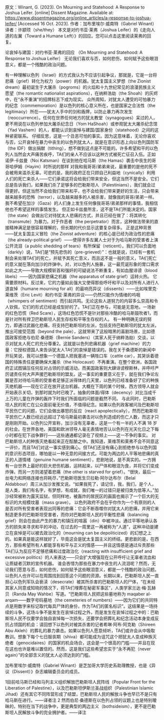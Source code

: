 原文：Winant, G. (2023). On Mourning and Statehood: A Response to Joshua Leifer. [online] Dissent Magazine. Available at: https://www.dissentmagazine.org/online_articles/a-response-to-joshua-leifer/ [Accessed 16 Oct. 2023].
作者：加布里埃尔·威南特（Gabriel Winant）
译者：许颛顼（she/they）
本文是对约书亚·莱弗（Joshua Leifer）的《走向人道的左翼（Toward a Humane Left）》的回应。您可以点击这里阅读莱弗的回复。

论哀悼与建国：对约书亚·莱弗的回应
（On Mourning and Statehood: A Response to Joshua Leifer）
无论我们喜欢与否，如何悲伤，如何赋予这些眼泪意义，都是一个残酷的政治问题。

有一种理解以色列（Israel）的方式我认为不应该引起争议，那就是，它是一台将悲痛（grief）转化为权力（power）的机器。犹太复国主义梦想（the Zionist dream）最初诞生于大屠杀（pogroms）的火焰和十九世纪常见的浪漫民族主义愿望（the romantic nationalist aspirations），在纳粹浩劫（the Shoah）的灰烬中，在“永不重演”的招牌标志下成为现实。 众所周知，对犹太人遭受的可怕暴力的纪念（commemoration）是以色列的核心意义所在，也是国家之合法性（the legitimacy）所在——犹太人手中的剑和盾牌，以防止暴力再次发生（reoccurrence）。任何在世界任何地方的犹太教堂（synagogues）呆过的人，更不用说在以色列参加大屠杀纪念日（Yom HaShoah）或参观犹太大屠杀纪念馆（Yad Vashem）的人，都能认识到哀悼与建国/国家身份（statehood）之间的这种紧密联系。
	仔细反思，这是一个丑恶可怕的事实。因为这意味着，无论你喜欢与否，公开哀悼在暴力中丧生的以色列犹太人，就是在意识形态上向以色列国防军（the IDF）做出捐献（tithing），想不做到这点是不可能的。许多希望和平的以色列人当然会大声痛苦疾呼，TA们的亲人不应该以这种方式被死亡征召入伍。正如诺伊·卡兹曼（Noi Katsman）在谈到他在哈马斯（the Hamas）袭击中丧生的哥哥哈伊姆（Hayim）时所说的那样
对我和我哥哥/弟弟来说，最重要的是他的死不会被用来滥杀无辜。可悲的是，我的政府正在只顾自己利益地（cynically）利用人们的死亡来杀人——它们承诺这将会给我们带来安全，但这当然不是安全。它们总是告诉我们，如果我们杀了足够多的巴勒斯坦人（Palestinians），我们就会过得更好。但这当然不会给我们带来和平，也不会给我们带来更好的生活，只会带来越来越多的恐怖（terror），以及越来越多的人被杀害，就像我的哥哥/弟弟一样。我不希望在加沙（Gaza）的人们身上发生任何像我哥哥/弟弟那样的事情，我相信他也不希望这样的事情发生。
但正如卡兹曼所言，这不是TA们所能决定的。国家（the state）会做出它对待犹太人悲痛的方式，并且已经在做了：将其转化（transmute）为暴力。对于作恶者（the perpetrator）而言，这种做法带来的直接精神满足是很容易理解的，但长期的代价显示这要复杂得多。
	正是这种背景——犹太复国主义冒险（the Zionist adventure）的核心是已经为政治性的悲痛（the already-political grief）——使得许多左翼人士对于为哈马斯的受害者上演公开流泪（a public shedding of tears）有所保留（reticent）。我们可以负面地（darkly）说，TA们是“预先悲伤的（pre-grieved）”：也就是说，已经有一套机制会来处理TA们的死亡，并赋予其死亡意义，而且这不是一般的意义，TA们死亡的意义就在落向加沙的炸弹中。对，对以色列人施暴，这一最荒诞形象的胃口需求如此之大——导致大规模斩首和强奸的可疑说法不断重复，有如血腥诽谤（blood libels）——因为国家悲痛之机器（the apparatus of state grief）运转火热。 它需要原材料。反过来，它的力量如此强大又使得那些呼吁和平以及对所有人进行人道哀悼（humane mourning for all）的最响亮异议（dissents）——比如埃里克·莱维茨（Eric Levit）和约书亚·莱弗的异议——仍然只能作为情绪的呜咽（whimpers of sentiment）而引起共鸣。无论这些人道努力的内容多么崇高和令人钦佩，它们的形式已经是成型好的了。TA们正在参与，可能是无意地，一场新的红色恐慌（Red Scare），这场红色恐慌不是针对那些冷酷的哈马斯鼓吹者1，而是针对所有捍卫巴勒斯坦人民生存权和平等生存权的人。
	有一种明确无误的努力，即通过武器化悲痛，将支持巴勒斯坦的左派，包括支持巴勒斯坦的犹太左派，推出可接受范围（beyond the pale），这就带来了这般暗黑的喜剧场景，比如德国政客拒绝与伯尼·桑德斯（Bernie Sanders）（其家人死于纳粹浩劫）交谈，以示对犹太人死亡的充分尊重2。这就是以色列悲痛机器（grief machine）的力量：它授权德国人来告诉犹太人TA们的哀悼是错误的。我在关于桑德斯的新闻中开玩笑说，我可以想象一个德国人把我塞进一辆牲口车（cattle car），其哭诉着德国的特殊责任是要确保大屠杀（the Holocaust）不再重演。在整个欧洲，各国政府正试图镇压任何反对占领的示威活动，而美国政客则大肆诽谤穆斯林，并呼吁严厉谴责任何大声声援巴勒斯坦的盟友。这一事实的重要意义在于，就在我们争论左翼是否对待哈马斯的受害者足够正派得体的几天里，以色列已经准备好了它的种族灭绝机器——现在它正在放开这台机器。大概在下周的某个时候，西方领导人就会开始表示关切，到那时就为时已晚了。抽象的体面/得体（decency）对比当成千上万的儿童在炸弹的轰炸下时我们所面临的问题是截然不同。
	与此同时，巴勒斯坦人民的死亡在公众面前毫无价值，不值得纪念。如果以色列政客被问及巴勒斯坦平民伤亡的问题，它们会做出暴怒的反应（react apoplectically），然而巴勒斯坦平民伤亡人数已经远远超过了哈马斯最初袭击对以色列造成的伤亡人数，而这才只是刚刚开始。以色列公开宣称，加沙没有无辜者，这是一个有一半的人不满 18 岁的社会。在世界各地，美国和欧洲领导人毫无表情地否认以色列在光天化日之下每小时都在犯下战争罪行——这些通通都记录在了视频上——这一不争的事实。
	对巴勒斯坦人的种族灭绝看起来正在酝酿之中。我知道，莱维茨和莱弗不会不同意这一评价，而且TA们对这一事实感到痛心。但TA们还没有痛心到拒绝参与以色列国的意识形态项目，哪怕是以一种无意的间接方式。可能为两边的人平等地悲痛的真正的人道情绪（genuine humane sentiment），悲剧地说，是不真实的。一方拥有一台世界上最好的巨大悲伤机器，运转起来，以尸体和眼泪为食，并将它们变成炸弹。而另一方则渴望着悲痛（the other is starved for grief）。“很快，最后一丝电力和网络连接也将耗尽，”巴勒斯坦医生贝拉勒·阿尔达布尔（Belal Aldabbour）周三从加沙发推文说。“如果我死了，请记住，我，我们，是个人，是人类，我们有名字，有梦想，有成就，我们唯一的过错只是被归类为低等人。”加沙经常被称为露天监狱，但同样地，被轰炸的居民区的画面也揭示了一个巨大的无标识的大规模坟墓（mass grave）。
	以色列政府不会在乎你作为一个有原则的人是否对所有受害者表现出同等的悲痛：它会不断吞噬你对犹太人的悲痛，并用它来制造更多的巴勒斯坦受害者，而你对巴勒斯坦人民的平衡性悲痛（balancing grief）则会在由此产生的暴力和镇压的喧嚣（din）中被冲淡。通过平等地承认各方的损失来寻求和平的冲动，在过去的一周里这一再被称为“人道”，这种冲动是建立在哀悼是可以被去政治化的（mourning can be depoliticized）的幻想之上的。如果真是能这样就好了，毕竟这会是犹太复国主义的终结。更悲剧的是，在西方，那些希望所有人都能享有和平与正义的情感——并且这情感是通过斥责那些TA们认为反应不足够悲痛和过度政治化（reacting with insufficient grief and excessive politics）的人来表达——只会扩大增强现在公开呼吁让无辜者流血和让质疑者沉默的宣传机器。
	谁会吝惜为那些在暴力中丧生的人流泪呢？然而，无论我们愿意与否，如何悲伤，如何赋予这些眼泪意义，都是一个残酷的政治问题。以色列人也许可以在周围找到回答这个问题的资源。长期以来，巴勒斯坦人民一直担心以色列军队会亵渎（desecrate）被其所杀害的巴勒斯坦人的尸体，“在未经其家人同意或知晓的情况下，将TA们埋葬在秘密军事区”，人类学家兰达·梅·瓦赫贝（Randa May Wahbe）写道。“巴勒斯坦人民把这些墓地称为 maqaber al-arqam——数字号码墓地（the cemeteries of numbers）——因为它们的共同特点是用数字来标记取代每具尸体的身份，作为TA们的匿名标识”。这结果是一场持续的斗争，这场斗争不是发生在哀悼过程之外，而是发生在哀悼过程之中的：巴勒斯坦人民不仅要学会独自哀悼每一次损失，还要学会把葬礼和纪念活动本身变成反抗占领国的机会：请回想下以色列对被其杀害的记者希琳·阿布·阿克勒（Shireen Abu Akleh）的葬礼的暴力袭击。如果以色列人愿意倾听，TA们或许会从中吸取教训。想象下每个七日服丧期（shiva）都可能成为诅咒这个把犹太人变成种族灭绝者（genocidaires）的国家的机会场合，这会是一个很高的门槛——并且在现在这也也许是难以置信的。然而，这是我们这些希望忠实于“永不再犯（never again）”的全部含义的犹太人必须达到的门槛。

加布里埃尔·威南特（Gabriel Winant）是芝加哥大学历史系助理教授，也是《异议（Dissent）》杂志编辑委员会的成员。











1目前哈马斯已经和马列主义组织解放巴勒斯坦人民阵线（Popular Front for the Liberation of Palestine），以及巴勒斯坦伊斯兰圣战组织（Palestinian Islamic Jihad）还有其它不同阵营形成了结盟，巴勒斯坦人民的解放斗争也早已不是只有哈马斯在进行。——译者注
2 然而伯尼·桑德斯在以色列占领的议题上也是特别暧昧的，特别在当下的战争中，更是典型的两边主义（bothsideism），更不是巴勒斯坦人民解放斗争的完全拥护者。——译注
